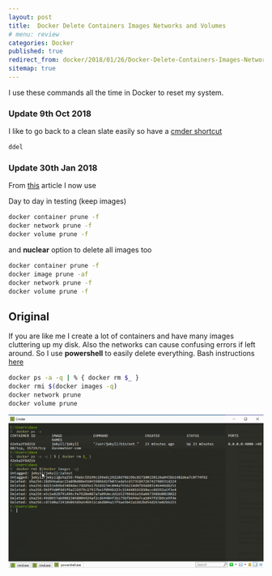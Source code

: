 ```yaml
---
layout: post
title:  Docker Delete Containers Images Networks and Volumes
# menu: review
categories: Docker 
published: true 
redirect_from: docker/2018/01/26/Docker-Delete-Containers-Images-Networks-and-Volumes.html 
sitemap: true
---
```


I use these commands all the time in Docker to reset my system.

### Update 9th Oct 2018

I like to go back to a clean slate easily so have a [cmder shortcut](/cmder/2018/01/30/Cmder-Shell.html)

```bash
ddel
```

### Update 30th Jan 2018

From [this](https://stackoverflow.com/a/34616890/26086) article I now use 

Day to day in testing (keep images)

```bash
docker container prune -f 
docker network prune -f
docker volume prune -f
```

and **nuclear** option to delete all images too

```bash
docker container prune -f 
docker image prune -af
docker network prune -f
docker volume prune -f

```

## Original

If you are like me I create a lot of containers and have many images cluttering up my disk. Also the networks can cause confusing errors if left around. So I use **powershell** to easily delete everything. Bash instructions [here](https://www.elliotjreed.com/post/docker/2016-12-29_Clean_up_Docker)

```bash
docker ps -a -q | % { docker rm $_ }
docker rmi $(docker images -q)
docker network prune
docker volume prune
```

![ps](/assets/2018-01-25-Docker/ps.png)
